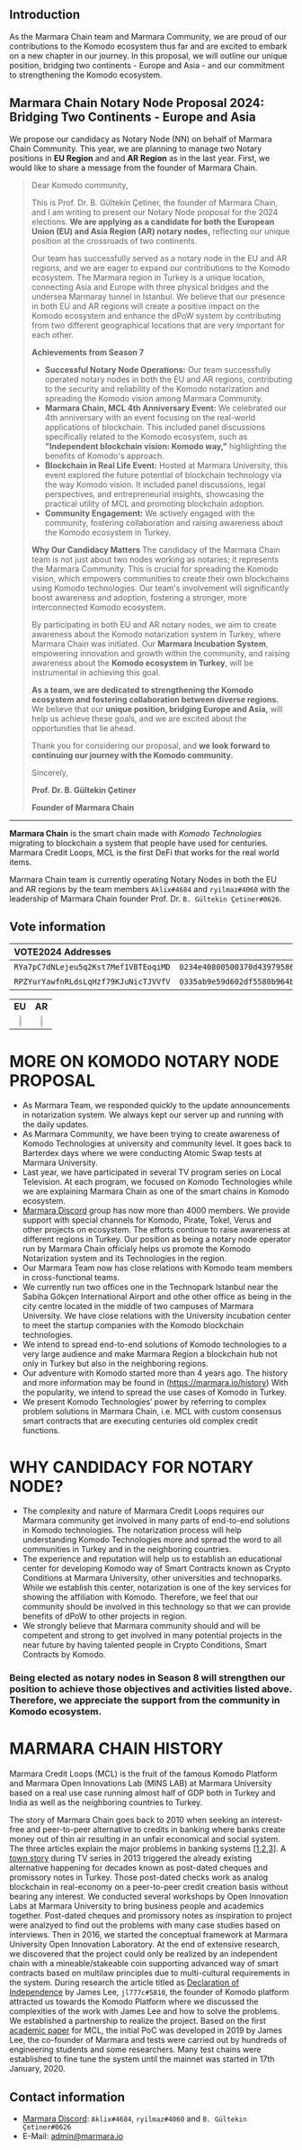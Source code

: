 ## Introduction

As the Marmara Chain team and Marmara Community, we are proud of our contributions to the Komodo ecosystem thus far and are excited to embark on a new chapter in our journey. In this proposal, we will outline our unique position, bridging two continents - Europe and Asia - and our commitment to strengthening the Komodo ecosystem.

## Marmara Chain Notary Node Proposal 2024: Bridging Two Continents - Europe and Asia

We propose our candidacy as Notary Node (NN) on behalf of Marmara Chain Community. This year, we are planning to manage two Notary positions in **EU Region** and and **AR Region** as in the last year.
First, we would like to share a message from the founder of Marmara Chain.

>Dear Komodo community,
>
>This is Prof. Dr. B. Gültekin Çetiner, the founder of Marmara Chain, and I am writing to present our Notary Node proposal for the 2024 elections. **We are applying as a candidate for both the European Union (EU) and Asia Region (AR) notary nodes,** reflecting our unique position at the crossroads of two continents.
>
>Our team has successfully served as a notary node in the EU and AR regions, and we are eager to expand our contributions to the Komodo ecosystem. The Marmara region in Turkey is a unique location, connecting Asia and Europe with three physical bridges and the undersea Marmaray tunnel in Istanbul. We believe that our presence in both EU and AR regions will create a positive impact on the Komodo ecosystem and enhance the dPoW system by contributing from two different geographical locations that are very important for each other.
>
>**Achievements from Season 7**
>- **Successful Notary Node Operations:** Our team successfully operated notary nodes in both the EU and AR regions, contributing to the security and reliability of the Komodo notarization and spreading the Komodo vision among Marmara Community.
>- **Marmara Chain, MCL 4th Anniversary Event:** We celebrated our 4th anniversary with an event focusing on the real-world applications of blockchain. This included panel discussions specifically related to the Komodo ecosystem, such as **"Independent blockchain vision: Komodo way,"** highlighting the benefits of Komodo's approach.
>- **Blockchain in Real Life Event:** Hosted at Marmara University, this event explored the future potential of blockchain technology via the way Komodo vision. It included panel discussions, legal perspectives, and entrepreneurial insights, showcasing the practical utility of MCL and promoting blockchain adoption.
>- **Community Engagement:** We actively engaged with the community, fostering collaboration and raising awareness about the Komodo ecosystem in Turkey.
>
>**Why Our Candidacy Matters**
>The candidacy of the Marmara Chain team is not just about two nodes working as notaries; it represents the Marmara Community. This is crucial for spreading the Komodo vision, which empowers communities to create their own blockchains using Komodo technologies. Our team's involvement will significantly boost awareness and adoption, fostering a stronger, more interconnected Komodo ecosystem.
>
>By participating in both EU and AR notary nodes, we aim to create awareness about the Komodo notarization system in Turkey, where Marmara Chain was initiated. Our **Marmara Incubation System**, empowering innovation and growth within the community, and raising awareness about the **Komodo ecosystem in Turkey**, will be instrumental in achieving this goal.
>
>**As a team, we are dedicated to strengthening the Komodo ecosystem and fostering collaboration between diverse regions.** We believe that our **unique position, bridging Europe and Asia,** will help us achieve these goals, and we are excited about the opportunities that lie ahead.
>
>Thank you for considering our proposal, and **we look forward to continuing our journey with the Komodo community.**
>
>Sincerely,
>
>**Prof. Dr. B. Gültekin Çetiner**
>
>**Founder of Marmara Chain**
>
----------------------
**Marmara Chain** is the smart chain made with *Komodo Technologies* migrating to blockchain a system that people have used for centuries. Marmara Credit Loops, MCL is the first DeFi that works for the real world items. 

Marmara Chain team is currently operating Notary Nodes in both the EU and AR regions by the team members `Aklix#4684` and `ryilmaz#4060` with the leadership of Marmara Chain founder Prof. Dr. `B. Gültekin Çetiner#0626`.


## Vote information ##

| VOTE2024 Addresses                 | Pubkey                                                             | Region |
| :--------------------------------- |:------------------------------------------------------------------:| :----: |
| `RYa7pC7dNLejeu5q2Kst7Mef1VBTEoqiMD` | `0234e40800500370d43979586ee2cec2e777a0368d10c682e78bca30fd1630c18d` | **EU** |
| `RPZYurYawfnRLdsLqHzf79KJuNicTJVVfV` | `0335ab9e59d602df5580b964b6451d02cd9cc243ddf01b065db84375488df9f53c` | **AR** |

<p align="center">
<table>
<tr ><td align="center"><strong>EU</strong></td><td align="center"><strong>AR</strong></td></tr>
<tr>
    <td align="center"><img src="./RYa7pC7dNLejeu5q2Kst7Mef1VBTEoqiMD.png" width="30%" height="30%"></td>
    <td align="center"><img src="./RPZYurYawfnRLdsLqHzf79KJuNicTJVVfV.png" width="30%" height="30%"></td>
</tr>
</table>
</p>

# MORE ON KOMODO NOTARY NODE PROPOSAL

* As Marmara Team, we responded quickly to the update announcements in notarization system. We always kept our server up and running with the daily updates. 
* As Marmara Community, we have been trying to create awareness of Komodo Technologies at university and community level. It goes back to Barterdex days where we were conducting Atomic Swap tests at Marmara University. 
* Last year, we have participated in several TV program series on Local Television. At each program, we focused on Komodo Technologies while we are explaining Marmara Chain as one of the smart chains in Komodo ecosystem. 
* [Marmara Discord](https://marmara.io/discord) group has now more than 4000 members. We provide support with special channels for Komodo, Pirate, Tokel, Verus and other projects on ecosystem. The efforts continue to raise awareness at different regions in Turkey. Our position as being a notary node operator run by Marmara Chain officialy helps us promote the Komodo Notarization system and its Technologies in the region. 
* Our Marmara Team now has close relations with Komodo team members in cross-functional teams. 
* We currently run two offices one in the Technopark Istanbul near the Sabiha Gökçen International Airport and othe other office as being in the city centre located in the middle of two campuses of Marmara University. We have close relations with the University incubation center to meet the startup companies with the Komodo blockchain technologies.  
* We intend to spread end-to-end solutions of Komodo technologies to a very large audience and make Marmara Region a blockchain hub not only in Turkey but also in the neighboring regions.
* Our adventure with Komodo started more than 4 years ago. The history and more information may be found in (https://marmara.io/history) With the popularity, we intend to spread the use cases of Komodo in Turkey. 
* We present Komodo Technologies’ power by referring to complex problem solutions in Marmara Chain, i.e. MCL with custom consensus smart contracts that are executing centuries old complex credit functions. 

# WHY CANDIDACY FOR NOTARY NODE?
* The complexity and nature of Marmara Credit Loops requires our Marmara community get involved in many parts of end-to-end solutions in Komodo technologies. The notarization process will help understanding Komodo Technologies more and spread the word to all communities in Turkey and in the neighboring countries.
* The experience and reputation will help us to establish an educational center for developing Komodo way of Smart Contracts known as Crypto Conditions at Marmara University, other universities and technoparks. While we establish this center, notarization is one of the key services for showing the affiliation with Komodo. Therefore, we feel that our community should be involved in this technology so that we can provide benefits of dPoW to other projects in region.
* We strongly believe that Marmara community should and will be competent and strong to get involved in many potential projects in the near future by having talented people in Crypto Conditions, Smart Contracts by Komodo. 

### Being elected as notary nodes in Season 8 will strengthen our position to achieve those objectives and activities listed above. Therefore, we appreciate the support from the community in Komodo ecosystem.

# MARMARA CHAIN HISTORY
Marmara Credit Loops (MCL) is the fruit of the famous Komodo Platform and Marmara Open Innovations Lab (MINS LAB) at Marmara University based on a real use case running almost half of GDP both in Turkey and India as well as the neighboring countries to Turkey.

The story of Marmara Chain goes back to 2010 when seeking an interest-free and peer-to-peer alternative to credits in banking where banks create money out of thin air resulting in an unfair economical and social system. The three articles explain the major problems in banking systems [[1](https://www.academia.edu/9234489/DEBT_BASED_MONETARY_SYSTEM),[2](https://www.sciencedirect.com/science/article/pii/S1057521915001477),[3](https://www.michaeljournal.org/articles/social-credit/item/the-money-myth-exploded)]. A [town story](https://scienceblogs.com/evolutionblog/2009/06/15/an-amusing-brainteaser) during TV series in 2013 triggered the already existing alternative happening for decades known as post-dated cheques and promissory notes in Turkey. Those post-dated checks work as analog blockchain in real-economy on a peer-to-peer credit creation basis without bearing any interest. We conducted several workshops by Open Innovation Labs at Marmara University to bring business people and academics together. Post-dated cheques and promissory notes as inspiration to project were analzyed to find out the problems with many case studies based on interviews. Then in 2016, we started the conceptual framework at Marmara University Open Innovation Laboratory. At the end of extensive research, we discovered that the project could only be realized by an independent chain with a mineable/stakeable coin supporting advanced way of smart contracts based on multilaw principles due to multi-cultural requirements in the system. During research the article titled as [Declaration of Independence](https://bitcointalk.org/index.php?topic=1372879.0) by James Lee, `jl777c#5810`, the founder of Komodo platform attracted us towards the Komodo Platform where we discussed the complexities of the work with James Lee and how to solve the problems. We established a partnership to realize the project. Based on the first [academic paper](https://www.academia.edu/40504137/Marmara_Credit_Loops_A_Blockchain_Solution_to_Nonredemption_problem_in_Post_dated_Cheques) for MCL, the initial PoC was developed in 2019 by James Lee, the co-founder of Marmara and tests were carried out by hundreds of engineering students and some researchers. Many test chains were established to fine tune the system until the mainnet was started in 17th January, 2020. 

## Contact information ##

 - [Marmara Discord](https://marmara.io/discord): `Aklix#4684`, `ryilmaz#4060` and `B. Gültekin Çetiner#0626`
 - E-Mail: admin@marmara.io
